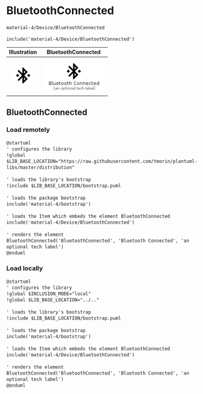 # BluetoothConnected


```text
material-4/Device/BluetoothConnected
```

```text
include('material-4/Device/BluetoothConnected')
```



| Illustration | BluetoothConnected |
| :---: | :---: |
| ![illustration for Illustration](../../material-4/Device/BluetoothConnected.png) | ![illustration for BluetoothConnected](../../material-4/Device/BluetoothConnected.Local.png) |




## BluetoothConnected

### Load remotely
```plantuml
@startuml
' configures the library
!global $LIB_BASE_LOCATION="https://raw.githubusercontent.com/tmorin/plantuml-libs/master/distribution"

' loads the library's bootstrap
!include $LIB_BASE_LOCATION/bootstrap.puml

' loads the package bootstrap
include('material-4/bootstrap')

' loads the Item which embeds the element BluetoothConnected
include('material-4/Device/BluetoothConnected')

' renders the element
BluetoothConnected('BluetoothConnected', 'Bluetooth Connected', 'an optional tech label')
@enduml
```

### Load locally
```plantuml
@startuml
' configures the library
!global $INCLUSION_MODE="local"
!global $LIB_BASE_LOCATION="../.."

' loads the library's bootstrap
!include $LIB_BASE_LOCATION/bootstrap.puml

' loads the package bootstrap
include('material-4/bootstrap')

' loads the Item which embeds the element BluetoothConnected
include('material-4/Device/BluetoothConnected')

' renders the element
BluetoothConnected('BluetoothConnected', 'Bluetooth Connected', 'an optional tech label')
@enduml
```

